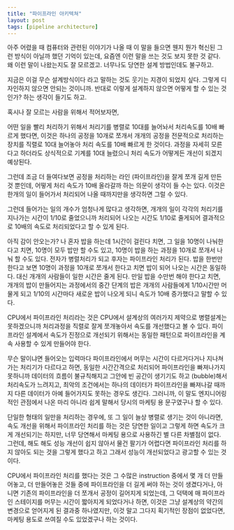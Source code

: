 ```yaml
---
title: "파이프라인 아키텍쳐"
layout: post
tags: [pipeline architecture]
---
```


아주 어렸을 때 컴퓨터와 관련된 이야기가 나올 때 이 말을 들으면 웬지 뭔가 혁신된 그런 방식이 아닐까 했던 기억이 있는데, 요즘엔 이런 말을 쓰는 것도 보지 못한 것 같다. 왜 이런 말이 나왔는지도 잘 모르겠고. 너무나도 당연한 설계 방법인데도 불구하고.

지금은 이걸 무슨 설계방식이다 라고 말하는 것도 웃기는 지경이 되었지 싶다. 그렇게 디자인하지 않으면 안되는 것이니까. 반대로 이렇게 설계하지 않으면 어떻게 할 수 있는 것인가? 하는 생각이 들기도 하고.

혹시나 잘 모르는 사람을 위해서 적어보자면,

어떤 일을 빨리 처리하기 위해서 처리기를 병렬로 10대를 늘어놔서 처리속도를 10배 빠르게 했다면, 이것은 하나의 공정을 10개로 쪼개서 개개의 공정을 전문적으로 처리하는 장치를 직렬로 10대 늘어놓아 처리 속도를 10배 빠르게 한 것이다. 과정을 자세히 모른다고 하더라도 상식적으로 기계를 10대 늘렸으니 처리 속도가 어떻게든 개선이 되겠지 예상된다. 

그런데 조금 더 들여다보면 공정을 처리하는 라인 (파이프라인)을 잘게 쪼개 길게 만든 것 뿐인데, 어떻게 처리 속도가 10배 올라갈까 하는 의문이 생각이 들 수는 있다. 이것은 한개의 일이 들어가서 처리되어 나올 때까지만을 생각하면 그럴 수 있다. 

그런데 들어가는 일의 개수가 엄청나게 많다고 생각하면, 개개의 일이 각각의 처리기를 지나가는 시간이 1/10로 줄었으니까 처리되어 나오는 시간도 1/10로 줄게되어 결과적으로 10배의 속도로 처리되었다고 할 수 있게 된다.

아직 감이 안오는가? 나 혼자 밥을 하는데 1시간이 걸린다 치면, 그 일을 10명이 나눠한다고 치면, 10명이 모두 밥만 할 수도 있고, 10명이 밥을 하는 과정을 10개로 쪼개서 나눠 할 수도 있다. 전자가 병렬처리가 되고 후자는 파이프라인 처리가 된다. 밥을 한번만 한다고 보면 10명이 과정을 10개로 쪼개서 한다고 치면 밥이 되어 나오는 시간은 동일하다. 대신 개개의 사람들이 일한 시간은 줄게 된다. 만일 밥을 수만번 해야 한다고 치면, 개개의 밥이 만들어지는 과정에서의 중간 단계의 밥은 개개의 사람들에게 1/10시간만 머물게 되고 1/10의 시간마다 새로운 밥이 나오게 되니 속도가 10배 증가했다고 말할 수 있다.

CPU에서 파이프라인 처리라는 것은 CPU에서 설계상의 여러가지 제약으로 병렬설계는 못하겠으니까 처리과정을 직렬로 잘게 쪼개놓아서 속도를 개선했다고 볼 수 있다. 파이프라인 설계에서 속도가 진정으로 개선되기 위해서는 동일한 패턴으로 파이프라인을 계속 사용할 수 있게 만들어야 한다. 

무슨 말이냐면 들어오는 입력마다 파이프라인에서 머무는 시간이 다르거다거나 지나쳐가는 처리기가 다르다고 하면, 동일한 시간간격으로 처리되어 파이프라인을 빠져나가지 못하니까 데이터의 흐름이 불규칙해지고 그안에 빈 공간이 생기기도 하고 (bubble)해서 처리속도가 느려지고, 최악의 조건에서는 하나의 데이터가 파이프라인을 빠져나갈 때까지 다른 데이터가 아예 들어가지도 못하는 경우도 생긴다. 그러니까, 이 말도 엔지니어링적인 관점에서 나온 마리 아니라 쉽게 말해서 당시의 마케팅 용 문구였구나 할 수 있다. 

단일한 형태의 일만을 처리하는 경우에, 또 그 일이 늘상 병렬로 생기는 것이 아니라면, 속도 개선을 위해서 파이프라인 처리를 하는 것은 당연한 일이고 그렇게 하면 속도가 크게 개선되기는 하지만, 너무 당연해서 마케팅 용으로 사용하긴 별 다른 차별점이 없다. 그런데, 해도 해도 성능 개선이 쉽지 않아서 물건 팔기가 어렵다면 파이프라인 처리를 하지 않아도 되는 것을 그렇게 했다고 하고 그래서 성능이 개선되었다고 광고할 수 있는 것이다. 

CPU에서 파이프라인 처리를 했다는 것은 그 수많은 instruction 중에서 몇 개 더 만들어놓고, 더 만들어놓은 것들 중에 파이프라인을 더 길게 써야 하는 것이 생겼다거나, 아니면 기존의 파이프라인을 더 쪼개서 공정이 길어지게 되었는데, 그 덕택에 매 파이프라인 스테이지를 머무는 시간이 짧아지게 되었다거나 하면, 이것은 그냥 설계상의 약간의 변경으로 얻어지게 된 결과중 하나였지만, 이것 말고 그다지 획기적인 장점이 없었다면, 마케팅 용도로 쓰여질 수도 있었겠구나 하는 것이다.

